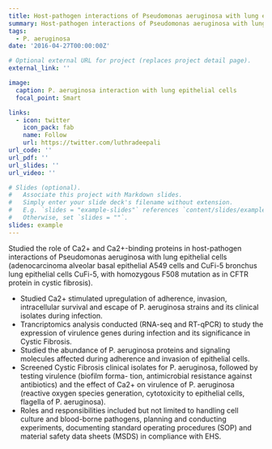 ```yaml
---
title: Host-pathogen interactions of Pseudomonas aeruginosa with lung epithelial cells
summary: Host-pathogen interactions of Pseudomonas aeruginosa with lung epithelial cells
tags:
  - P. aeruginosa
date: '2016-04-27T00:00:00Z'

# Optional external URL for project (replaces project detail page).
external_link: ''

image:
  caption: P. aeruginosa interaction with lung epithelial cells
  focal_point: Smart

links:
  - icon: twitter
    icon_pack: fab
    name: Follow
    url: https://twitter.com/luthradeepali
url_code: ''
url_pdf: ''
url_slides: ''
url_video: ''

# Slides (optional).
#   Associate this project with Markdown slides.
#   Simply enter your slide deck's filename without extension.
#   E.g. `slides = "example-slides"` references `content/slides/example-slides.md`.
#   Otherwise, set `slides = ""`.
slides: example
---
```



Studied the role of Ca2+ and Ca2+-binding proteins in host-pathogen interactions of Pseudomonas aeruginosa with lung epithelial cells (adenocarcinoma alveolar basal epithelial A549 cells and CuFi-5 bronchus lung epithelial cells CuFi-5, with homozygous F508 mutation as in CFTR protein in cystic fibrosis).
* Studied Ca2+ stimulated upregulation of adherence, invasion, intracellular survival and escape of P. aeruginosa strains and its clinical isolates during infection.
* Trancriptomics analysis conducted (RNA-seq and RT-qPCR) to study the expression of virulence genes during infection and its significance in Cystic Fibrosis.
* Studied the abundance of P. aeruginosa proteins and signaling molecules affected during adherence and invasion of epithelial cells.
* Screened Cystic Fibrosis clinical isolates for P. aeruginosa, followed by testing virulence (biofilm forma- tion, antimicrobial resistance against antibiotics) and the effect of Ca2+ on virulence of P. aeruginosa (reactive oxygen species generation, cytotoxicity to epithelial cells, flagella of P. aeruginosa).
* Roles and responsibilities included but not limited to handling cell culture and blood-borne pathogens, planning and conducting experiments, documenting standard operating procedures (SOP) and material safety data sheets (MSDS) in compliance with EHS.
